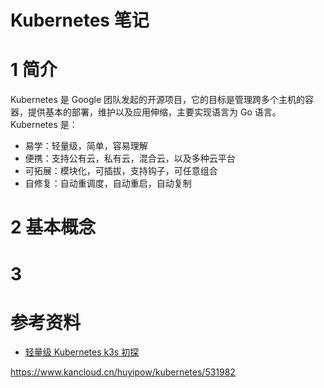 Kubernetes 笔记
====================
# 1 简介
Kubernetes 是 Google 团队发起的开源项目，它的目标是管理跨多个主机的容器，提供基本的部署，维护以及应用伸缩，主要实现语言为 Go 语言。Kubernetes 是：
- 易学：轻量级，简单，容易理解
- 便携：支持公有云，私有云，混合云，以及多种云平台
- 可拓展：模块化，可插拔，支持钩子，可任意组合
- 自修复：自动重调度，自动重启，自动复制

# 2 基本概念

# 3 


# 参考资料
- [轻量级 Kubernetes k3s 初探](https://www.infoq.cn/article/0c7viUfLrxOZeh7qlRBT)

https://www.kancloud.cn/huyipow/kubernetes/531982